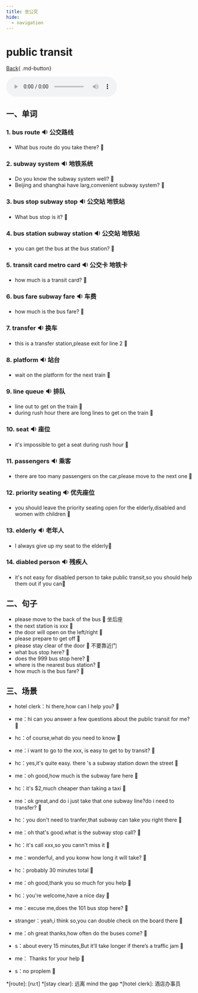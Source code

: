 ```yaml
---
title: 坐公交
hide:
  - navigation
---
```


# public transit

[Back](/english/#二英语课堂){ .md-button}

<audio controls="controls">
  <source src="https://file.cdn.shafish.cn/english/%E4%B9%98%E5%9D%90%E5%85%AC%E5%85%B1%E4%BA%A4%E9%80%9A.mp3" type="audio/mpeg">
Your browser does not support the audio element.
</audio>

## 一、单词

### 1. <span id="english">bus route <span class="point">:sound:</span></span> 公交路线

- <span id="english">What bus route do you take there? <span class="point">:speech_balloon:</span></span>

### 2. <span id="english">subway system <span class="point">:sound:</span></span> 地铁系统

- <span id="english">Do you know the subway system well? <span class="point">:speech_balloon:</span></span>
- <span id="english">Beijing and shanghai have larg,convenient subway system? <span class="point">:speech_balloon:</span></span>

### 3. <span id="english">bus stop subway stop <span class="point">:sound:</span></span> 公交站 地铁站

- <span id="english">What bus stop is it? <span class="point">:speech_balloon:</span></span>

### 4. <span id="english">bus station subway station <span class="point">:sound:</span></span> 公交站 地铁站

- <span id="english">you can get the bus at the bus station? <span class="point">:speech_balloon:</span></span>

### 5. <span id="english">transit card metro card <span class="point">:sound:</span></span> 公交卡 地铁卡

- <span id="english">how much is a transit card? <span class="point">:speech_balloon:</span></span>

### 6. <span id="english">bus fare subway fare <span class="point">:sound:</span></span> 车费

- <span id="english">how much is the bus fare? <span class="point">:speech_balloon:</span></span>

### 7. <span id="english">transfer <span class="point">:sound:</span></span> 换车

- <span id="english">this is a transfer station,please exit for line 2 <span class="point">:speech_balloon:</span></span>

### 8. <span id="english">platform <span class="point">:sound:</span></span> 站台

- <span id="english">wait on the platform for the next train <span class="point">:speech_balloon:</span></span>

### 9. <span id="english">line queue <span class="point">:sound:</span></span> 排队

- <span id="english">line out to get on the train <span class="point">:speech_balloon:</span></span>
- <span id="english">during rush hour there are long lines to get on the train <span class="point">:speech_balloon:</span></span>

### 10. <span id="english">seat <span class="point">:sound:</span></span> 座位

- <span id="english">it's impossible to get a seat during rush hour <span class="point">:speech_balloon:</span></span>

### 11. <span id="english">passengers <span class="point">:sound:</span></span> 乘客

- <span id="english">there are too many passengers on the car,please move to the next one <span class="point">:speech_balloon:</span></span>

### 12. <span id="english">priority seating <span class="point">:sound:</span></span> 优先座位

- <span id="english">you should leave the priority seating open for the elderly,disabled and women with children <span class="point">:speech_balloon:</span></span>

### 13. <span id="english">elderly <span class="point">:sound:</span></span> 老年人

- <span id="english">I always give up my seat to the elderly<span class="point">:speech_balloon:</span></span>

### 14. <span id="english">diabled person <span class="point">:sound:</span></span> 残疾人

- <span id="english">it's not easy for disabled person to take public transit,so you should help them out if you can<span class="point">:speech_balloon:</span></span>

## 二、句子

- <span id="english">please move to the back of the bus <span class="point">:speech_balloon:</span></span> 坐后座
- <span id="english">the next station is xxx <span class="point">:speech_balloon:</span></span> 
- <span id="english">the door will open on the left/right <span class="point">:speech_balloon:</span></span>
- <span id="english">please prepare to get off  <span class="point">:speech_balloon:</span></span>
- <span id="english">please stay clear of the door  <span class="point">:speech_balloon:</span></span> 不要靠近门
- <span id="english">what bus stop here?  <span class="point">:speech_balloon:</span></span> 
- <span id="english">does the 999 bus stop here?  <span class="point">:speech_balloon:</span></span> 
- <span id="english">where is the nearest bus station?  <span class="point">:speech_balloon:</span></span> 
- <span id="english">how much is the bus fare?  <span class="point">:speech_balloon:</span></span> 

## 三、场景

- hotel clerk：<span id="english">hi there,how can I help you? <span class="point">:speech_balloon:</span></span>
- me：<span id="english">hi can you answer a few questions about the public transit for me? <span class="point">:speech_balloon:</span></span>
- hc：<span id="english">of course,what do you need to know <span class="point">:speech_balloon:</span></span>
- me：<span id="english">i want to go to the xxx, is easy to get to by transit? <span class="point">:speech_balloon:</span></span>
- hc：<span id="english">yes,it's quite easy. there 's a subway station down the street <span class="point">:speech_balloon:</span></span>
- me：<span id="english">oh good,how much is the subway fare here <span class="point">:speech_balloon:</span></span>
- hc：<span id="english">it's $2,much cheaper than taking a taxi <span class="point">:speech_balloon:</span></span>
- me：<span id="english">ok great,and do i just take that one subway line?do i need to transfer? <span class="point">:speech_balloon:</span></span>
- hc：<span id="english">you don't need to tranfer,that subway can take you right there <span class="point">:speech_balloon:</span></span>
- me：<span id="english">oh that's good.what is the subway stop call? <span class="point">:speech_balloon:</span></span>
- hc：<span id="english">it's call xxx,so you cann't miss it <span class="point">:speech_balloon:</span></span>
- me：<span id="english">wonderful, and you konw how long it will take? <span class="point">:speech_balloon:</span></span>
- hc：<span id="english">probably 30 minutes total <span class="point">:speech_balloon:</span></span>
- me：<span id="english">oh good,thank you so much for you help <span class="point">:speech_balloon:</span></span>
- hc：<span id="english">you're welcome,have a nice day <span class="point">:speech_balloon:</span></span>

- me：<span id="english">excuse me,does the 101 bus stop here? <span class="point">:speech_balloon:</span></span>
- stranger：<span id="english">yeah,i think so,you can double check on the board there <span class="point">:speech_balloon:</span></span>
- me：<span id="english">oh great thanks,how often do the buses come? <span class="point">:speech_balloon:</span></span>
- s：<span id="english">about every 15 minutes,But it’ll take longer if there’s a traffic jam <span class="point">:speech_balloon:</span></span>
- me： <span id="english">Thanks for your help <span class="point">:speech_balloon:</span></span>
- s：<span id="english">no proplem <span class="point">:speech_balloon:</span></span>

*[route]: [ru:t]
*[stay clear]: 远离  mind the gap
*[hotel clerk]: 酒店办事员